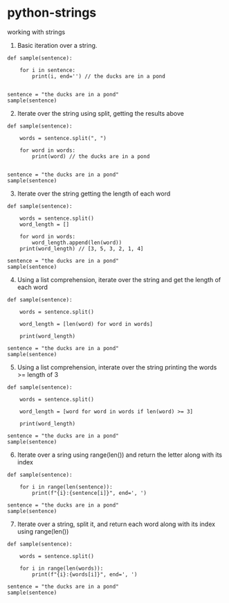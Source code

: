 # python-strings
working with strings

1. Basic iteration over a string. 
```
def sample(sentence):
    
    for i in sentence:
        print(i, end='') // the ducks are in a pond
   
   
sentence = "the ducks are in a pond"
sample(sentence)
```

2. Iterate over the string using split, getting the results above
```
def sample(sentence):
    
    words = sentence.split(", ")
    
    for word in words:
        print(word) // the ducks are in a pond
   
   
sentence = "the ducks are in a pond"
sample(sentence)
```

3. Iterate over the string getting the length of each word
```
def sample(sentence):
    
    words = sentence.split()
    word_length = []
    
    for word in words:
        word_length.append(len(word))
    print(word_length) // [3, 5, 3, 2, 1, 4]
   
sentence = "the ducks are in a pond"
sample(sentence)
```

4. Using a list comprehension, iterate over the string and get the length of each word
```
def sample(sentence):
    
    words = sentence.split()
   
    word_length = [len(word) for word in words]
    
    print(word_length)
   
sentence = "the ducks are in a pond"
sample(sentence)
```

5. Using a list comprehension, interate over the string printing the words >= length of 3
```
def sample(sentence):
    
    words = sentence.split()
   
    word_length = [word for word in words if len(word) >= 3]
    
    print(word_length)
   
sentence = "the ducks are in a pond"
sample(sentence)
```

6. Iterate over a sring using range(len()) and return the letter along with its index
```
def sample(sentence):
    
    for i in range(len(sentence)):
        print(f"{i}:{sentence[i]}", end=', ')
   
sentence = "the ducks are in a pond"
sample(sentence)
```

7. Iterate over a string, split it, and return each word along with its index using range(len())
```
def sample(sentence):
    
    words = sentence.split()
    
    for i in range(len(words)):
        print(f"{i}:{words[i]}", end=', ')
   
sentence = "the ducks are in a pond"
sample(sentence)
```

